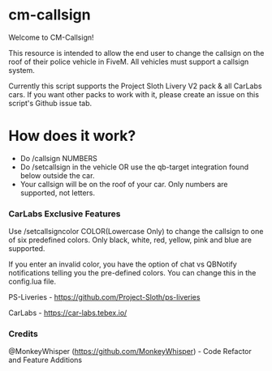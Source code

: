 # cm-callsign
 
Welcome to CM-Callsign! 

This resource is intended to allow the end user to change the callsign on the roof of their police vehicle in FiveM. All vehicles must support a callsign system. 

Currently this script supports the Project Sloth Livery V2 pack & all CarLabs cars. If you want other packs to work with it, please create an issue on this script's Github issue tab. 

# How does it work?

* Do /callsign NUMBERS
* Do /setcallsign in the vehicle OR use the qb-target integration found below outside the car.
* Your callsign will be on the roof of your car. Only numbers are supported, not letters.
       

### CarLabs Exclusive Features

Use /setcallsigncolor COLOR(Lowercase Only) to change the callsign to one of six predefined colors. Only black, white, red, yellow, pink and blue are supported.

If you enter an invalid color, you have the option of chat vs QBNotify notifications telling you the pre-defined colors. You can change this in the config.lua file.


PS-Liveries - https://github.com/Project-Sloth/ps-liveries

CarLabs - https://car-labs.tebex.io/

### Credits
@MonkeyWhisper (https://github.com/MonkeyWhisper) - Code Refactor and Feature Additions
